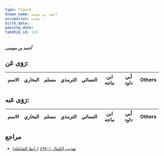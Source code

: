 ```yaml
---
type: figure
known_name: أحمد بن موسى
occupation: محدث
birth_date:
passing_date:
tahdhib_id: 115
---
```

##### أحمد بن موسى

## رَوَى عَن:
| الاسم | البخاري | مسلم | الترمذي | النسائي | ابن ماجه | أبي داود | Others |
| ----- | ------- | ---- | ------- | ------- | -------- | -------- | ------ |
## رَوَى عَنه:
| الاسم | البخاري | مسلم | الترمذي | النسائي | ابن ماجه | أبي داود | Others |
| ----- | ------- | ---- | ------- | ------- | -------- | -------- | ------ |
## مراجع
- [تهذيب الكمال ١-٤٩٧](obsidian://open?vault=Tahdhib-al-Kamal&file=Figures/١١٥-أحمد%20بن%20موسى) ([رابط الشاملة](https://shamela.ws/book/3722/496))